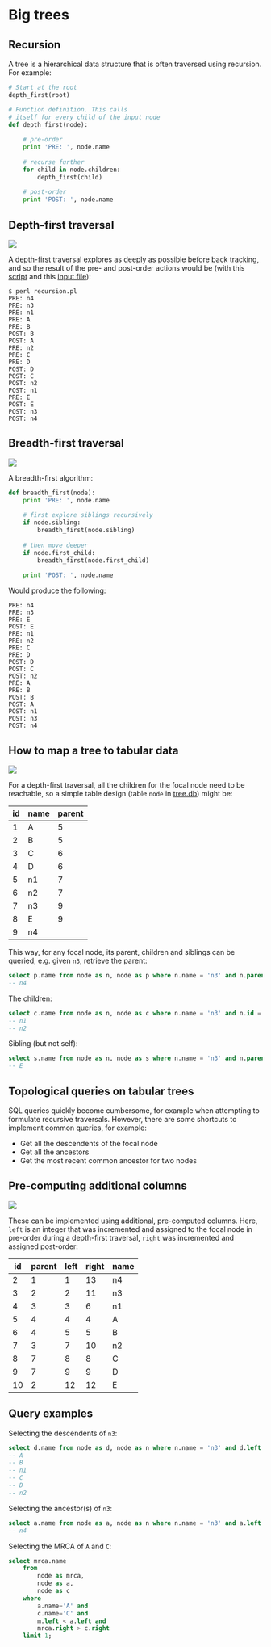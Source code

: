 Big trees
=========

Recursion
---------

A tree is a hierarchical data structure that is often traversed using recursion. For 
example:

```python
# Start at the root
depth_first(root)

# Function definition. This calls
# itself for every child of the input node
def depth_first(node):
	
	# pre-order
	print 'PRE: ', node.name
	
	# recurse further
	for child in node.children:
		depth_first(child)
	
	# post-order
	print 'POST: ', node.name

```

Depth-first traversal
---------------------

![](phylogeny.png)

A [depth-first](https://en.wikipedia.org/wiki/Depth-first_search) traversal explores as
deeply as possible before back tracking, and so the  result of the pre- and post-order 
actions would be (with this [script](recursion.pl) and this [input file](tree.nex)):

```
$ perl recursion.pl 
PRE: n4
PRE: n3
PRE: n1
PRE: A
PRE: B
POST: B
POST: A
PRE: n2
PRE: C
PRE: D
POST: D
POST: C
POST: n2
POST: n1
PRE: E
POST: E
POST: n3
POST: n4
```

Breadth-first traversal
-----------------------

![](phylogeny.png)

A breadth-first algorithm:

```python
def breadth_first(node):
	print 'PRE: ', node.name
	
	# first explore siblings recursively
	if node.sibling:
		breadth_first(node.sibling)
	
	# then move deeper
	if node.first_child:
		breadth_first(node.first_child)
	
	print 'POST: ', node.name
```

Would produce the following:

```
PRE: n4
PRE: n3
PRE: E
POST: E
PRE: n1
PRE: n2
PRE: C
PRE: D
POST: D
POST: C
POST: n2
PRE: A
PRE: B
POST: B
POST: A
POST: n1
POST: n3
POST: n4
```

How to map a tree to tabular data
----------------------------------

![](phylogeny.png)

For a depth-first traversal, all the children for the focal node need to be reachable, so
a simple table design (table `node` in [tree.db](tree.db)) might be:

| id | name |parent|
|----|------|------|
| 1  | A    | 5    |
| 2  | B    | 5    |
| 3  | C    | 6    |
| 4  | D    | 6    |
| 5  | n1   | 7    |
| 6  | n2   | 7    |
| 7  | n3   | 9    |
| 8  | E    | 9    |
| 9  | n4   |      |

This way, for any focal node, its parent, children and siblings can be queried, e.g. 
given `n3`, retrieve the parent:

```sql
select p.name from node as n, node as p where n.name = 'n3' and n.parent = p.id
-- n4
```
The children:
```sql
select c.name from node as n, node as c where n.name = 'n3' and n.id = c.parent
-- n1
-- n2
```
Sibling (but not self):
```sql
select s.name from node as n, node as s where n.name = 'n3' and n.parent = s.parent and s.name != 'n3'
-- E
```

Topological queries on tabular trees
------------------------------------

SQL queries quickly become cumbersome, for example when attempting to formulate recursive
traversals. However, there are some shortcuts to implement common queries, for example:

- Get all the descendents of the focal node
- Get all the ancestors
- Get the most recent common ancestor for two nodes

Pre-computing additional columns
--------------------------------

![](phylogeny.png)

These can be implemented using additional, pre-computed columns. Here, `left` is an 
integer that was incremented and assigned to the focal node in pre-order during a 
depth-first traversal, `right` was incremented and assigned post-order:

| id | parent | left | right | name |
|----|--------|------|-------|------|
| 2  | 1      | 1    | 13    | n4   |
| 3  | 2      | 2    | 11    | n3   |
| 4  | 3      | 3    | 6     | n1   |
| 5  | 4      | 4    | 4     | A    |
| 6  | 4      | 5    | 5     | B    |
| 7  | 3      | 7    | 10    | n2   |
| 8  | 7      | 8    | 8     | C    |
| 9  | 7      | 9    | 9     | D    |
| 10 | 2      | 12   | 12    | E    |

Query examples
--------------

Selecting the descendents of `n3`:

```sql
select d.name from node as d, node as n where n.name = 'n3' and d.left > n.left and d.right < n.right;
-- A
-- B
-- n1
-- C
-- D
-- n2
```

Selecting the ancestor(s) of `n3`:

```sql
select a.name from node as a, node as n where n.name = 'n3' and a.left < n.left and a.right > n.right; 
-- n4
```

Selecting the MRCA of `A` and `C`:

```sql
select mrca.name 
	from 
		node as mrca, 
		node as a, 
		node as c 
	where 
		a.name='A' and 
		c.name='C' and 
		m.left < a.left and 
		mrca.right > c.right
	limit 1;
```